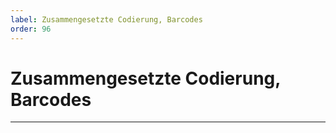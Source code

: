 ```yaml
---
label: Zusammengesetzte Codierung, Barcodes
order: 96
---
```


# Zusammengesetzte Codierung, Barcodes

---